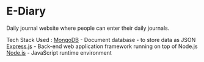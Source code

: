 # E-Diary
Daily journal website
where people can enter their daily journals.

Tech Stack Used : 
[MongoDB](https://docs.mongodb.com/) - Document database - to store data as JSON
[Express.js](https://devdocs.io/express/) - Back-end web application framework running on top of Node.js
[Node.js](https://nodejs.org/en/docs/) - JavaScript runtime environment
